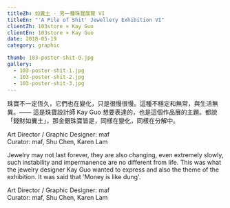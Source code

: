 ```yaml
---
titleZh: 如糞土 · 另一種珠寶展覽 VI
titleEn: "'A Pile of Shit' Jewellery Exhibition VI"
clientZh: 103store × Kay Guo
clientEn: 103store × Kay Guo
date: 2018-05-19
category: graphic

thumb: 103-poster-shit-0.jpg
gallery:
  - 103-poster-shit-1.jpg
  - 103-poster-shit-2.jpg
  - 103-poster-shit-3.jpg
---
```


珠寶不一定恆久，它們也在變化，只是很慢很慢。這種不穩定和無常，與生活無異。—— 這是珠寶設計師 Kay Guo 想要表達的，也是這個作品展的主題。都說「錢財如糞土」，那金銀珠寶皆是，同樣在變化，同樣在分解中。

Art Director / Graphic Designer: maf<br/>
Curator: maf, Shu Chen, Karen Lam

<!-- lang -->

Jewelry may not last forever, they are also changing, even extremely slowly, such instability and impermanence are no different from life. This was what the jewelry designer Kay Guo wanted to express and also the theme of the exhibition. It was said that 'Money is like dung'.

Art Director / Graphic Designer: maf<br/>
Curator: maf, Shu Chen, Karen Lam
